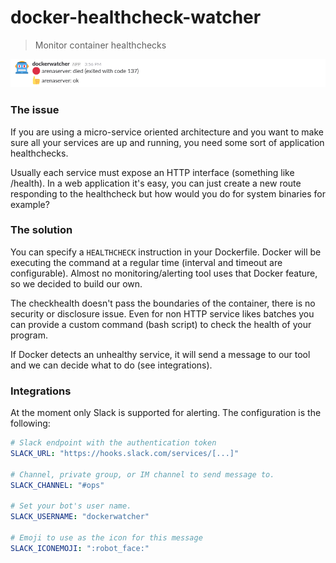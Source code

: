 # docker-healthcheck-watcher

> Monitor container healthchecks

<img src="./.github/demo.png" />

### The issue

If you are using a micro-service oriented architecture and you want to make sure all your services are up and running, you need some sort of application healthchecks.

Usually each service must expose an HTTP interface (something like /health). In a web application it's easy, you can just create a new route responding to the healthcheck but how would you do for system binaries for example?

### The solution

You can specify a `HEALTHCHECK` instruction in your Dockerfile. Docker will be executing the command at a regular time (interval and timeout are configurable).
Almost no monitoring/alerting tool uses that Docker feature, so we decided to build our own.

The checkhealth doesn't pass the boundaries of the container, there is no security or disclosure issue. Even for non HTTP service likes batches you can provide a custom command (bash script) to check the health of your program.

If Docker detects an unhealthy service, it will send a message to our tool and we can decide what to do (see integrations).

### Integrations

At the moment only Slack is supported for alerting. The configuration is the following:

```yml
# Slack endpoint with the authentication token
SLACK_URL: "https://hooks.slack.com/services/[...]"

# Channel, private group, or IM channel to send message to.
SLACK_CHANNEL: "#ops"

# Set your bot's user name.
SLACK_USERNAME: "dockerwatcher"

# Emoji to use as the icon for this message
SLACK_ICONEMOJI: ":robot_face:"
```
